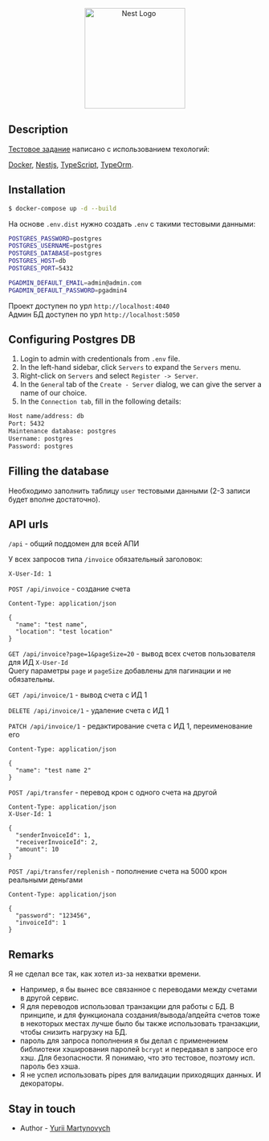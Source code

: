 <p align="center">
  <a href="http://nestjs.com/" target="blank"><img src="https://nestjs.com/img/logo-small.svg" width="200" alt="Nest Logo" /></a>
</p>

[circleci-image]: https://img.shields.io/circleci/build/github/nestjs/nest/master?token=abc123def456
[circleci-url]: https://circleci.com/gh/nestjs/nest

## Description

[Тестовое задание](https://outline.42px.org/s/1af645e0-35bc-4f7d-83f6-f6e85cea9051) написано с использованием техологий:

[Docker](https://www.docker.com/),
[Nestjs](https://docs.nestjs.com/),
[TypeScript](https://www.typescriptlang.org/),
[TypeOrm](https://typeorm.io/). 

## Installation

```bash
$ docker-compose up -d --build
```
На основе `.env.dist` нужно создать `.env` с такими тестовыми данными:

```bash
POSTGRES_PASSWORD=postgres
POSTGRES_USERNAME=postgres
POSTGRES_DATABASE=postgres
POSTGRES_HOST=db
POSTGRES_PORT=5432

PGADMIN_DEFAULT_EMAIL=admin@admin.com
PGADMIN_DEFAULT_PASSWORD=pgadmin4
```
Проект доступен по урл `http://localhost:4040` <br/>
Админ БД доступен по урл `http://localhost:5050` <br/>

## Configuring Postgres DB

1. Login to admin with credentionals from `.env` file.
2. In the left-hand sidebar, click `Servers` to expand the `Servers` menu.
3. Right-click on `Servers` and select `Register -> Server`.
4. In the `Genera`l tab of the `Create - Server` dialog, we can give the server a name of our choice.
5. In the `Connection tab`, fill in the following details:

```bash
Host name/address: db
Port: 5432
Maintenance database: postgres
Username: postgres
Password: postgres
```

## Filling the database

Необходимо заполнить таблицу `user` тестовыми данными (2-3 записи будет вполне достаточно).

## API urls

`/api` - общий поддомен для всей АПИ 

У всех запросов типа `/invoice` обязательный заголовок:
```
X-User-Id: 1
```

`POST /api/invoice` - создание счета
```
Content-Type: application/json

{
  "name": "test name",
  "location": "test location"
}
```

`GET /api/invoice?page=1&pageSize=20` - вывод всех счетов пользователя для ИД `X-User-Id` <br/>
Query параметры `page` и `pageSize` добавлены для пагинации и не обязательны.

`GET /api/invoice/1` - вывод счета с ИД 1

`DELETE /api/invoice/1` - удаление счета с ИД 1

`PATCH /api/invoice/1` - редактирование счета с ИД 1, переименование его
```
Content-Type: application/json

{
  "name": "test name 2"
}
``` 

`POST /api/transfer` - перевод крон с одного счета на другой
```
Content-Type: application/json
X-User-Id: 1

{
  "senderInvoiceId": 1,
  "receiverInvoiceId": 2,
  "amount": 10
}
```

`POST /api/transfer/replenish` - пополнение счета на 5000 крон реальными деньгами 
```
Content-Type: application/json

{
  "password": "123456",
  "invoiceId": 1
}
```

## Remarks

Я не сделал все так, как хотел из-за нехватки времени. <br/>
- Например, я бы вынес все связанное с переводами между счетами в другой сервис.
- Я для переводов использовал транзакции для работы с БД.
В принципе, и для функционала создания/вывода/апдейта счетов тоже в некоторых местах лучше было бы также
использовать транзакции, чтобы снизить нагрузку на БД.
- пароль для запроса пополнения я бы делал с применением библиотеки хэширования паролей `bcrypt` и передавал в запросе его хэш.
Для безопасности. Я понимаю, что это тестовое, поэтому исп. пароль без хэша.
- Я не успел использовать pipes для валидации приходящих данных. И декораторы.

## Stay in touch

- Author - [Yurii Martynovych](https://github.com/tibetan)


